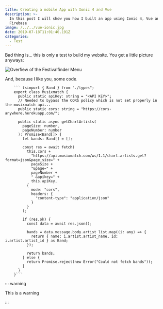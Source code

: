 ```yaml
---
title: Creating a mobile App with Ionic 4 and Vue
description: >-
  In this post I will show you how I built an app using Ionic 4, Vue and
  Firebase
image: /../../vue-ionic.jpg
date: 2019-07-18T11:01:40.191Z
categories:
  - Test
---
```

Bad thing is... this is only a test to build my website. You get a little picture anyways:

![Overfiew of the Festivalfinder Menu](/../../festivalfinder.png "Festivalfinder App screenshot")

And, because I like you, some code.

````
    ``` tsimport { Band } from "./types";
    export class Musixmatch {
      public static apiKey: string = "<API KEY>";
      // Needed to bypass the CORS policy which is not set properly in the musixmatch api...
      public static cors: string = "https://cors-anywhere.herokuapp.com/";

      public static async getChartArtists(
        pageSize: number,
        pageNumber: number
      ): Promise<Band[]> {
        let bands: Band[] = [];

        const res = await fetch(
          this.cors +
            "https://api.musixmatch.com/ws/1.1/chart.artists.get?format=json&page_size=" +
            pageSize +
            "&page=" +
            pageNumber +
            " &apikey=" +
            this.apiKey,
          {
            mode: "cors",
            headers: {
              "content-type": "application/json"
            }
          }
        );

        if (res.ok) {
          const data = await res.json();

          bands = data.message.body.artist_list.map((i: any) => {
            return { name: i.artist.artist_name, id: i.artist.artist_id } as Band;
          });

          return bands;
        } else {
          return Promise.reject(new Error("Could not fetch bands"));
        }
      }
    }```
````

::: warning

This is a warning

:::
